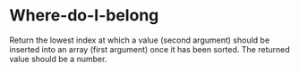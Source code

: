 # Where-do-I-belong
Return the lowest index at which a value (second argument) should be inserted into an array (first argument) once it has been sorted. The returned value should be a number.
